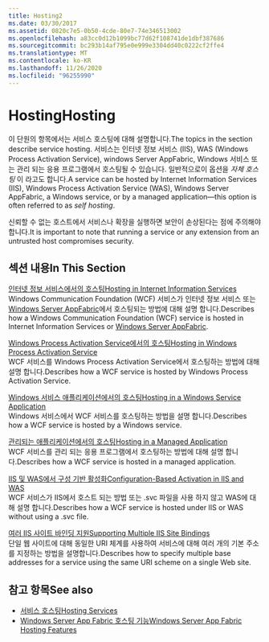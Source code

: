 ```yaml
---
title: Hosting2
ms.date: 03/30/2017
ms.assetid: 0820c7e5-0b50-4cde-80e7-74e346513002
ms.openlocfilehash: a83cc0d12b1099bc77d62f108741de1dbf387686
ms.sourcegitcommit: bc293b14af795e0e999e3304dd40c0222cf2ffe4
ms.translationtype: MT
ms.contentlocale: ko-KR
ms.lasthandoff: 11/26/2020
ms.locfileid: "96255990"
---
```

# <a name="hosting"></a><span data-ttu-id="f9c44-102">Hosting</span><span class="sxs-lookup"><span data-stu-id="f9c44-102">Hosting</span></span>

<span data-ttu-id="f9c44-103">이 단원의 항목에서는 서비스 호스팅에 대해 설명합니다.</span><span class="sxs-lookup"><span data-stu-id="f9c44-103">The topics in the section describe service hosting.</span></span> <span data-ttu-id="f9c44-104">서비스는 인터넷 정보 서비스 (IIS), WAS (Windows Process Activation Service), windows Server AppFabric, Windows 서비스 또는 관리 되는 응용 프로그램에서 호스팅될 수 있습니다. 일반적으로이 옵션을 *자체 호스팅* 이 라고도 합니다.</span><span class="sxs-lookup"><span data-stu-id="f9c44-104">A service can be hosted by Internet Information Services (IIS), Windows Process Activation Service (WAS), Windows Server AppFabric, a Windows service, or by a managed application—this option is often referred to as *self hosting*.</span></span>  
  
 <span data-ttu-id="f9c44-105">신뢰할 수 없는 호스트에서 서비스나 확장을 실행하면 보안이 손상된다는 점에 주의해야 합니다.</span><span class="sxs-lookup"><span data-stu-id="f9c44-105">It is important to note that running a service or any extension from an untrusted host compromises security.</span></span>  
  
## <a name="in-this-section"></a><span data-ttu-id="f9c44-106">섹션 내용</span><span class="sxs-lookup"><span data-stu-id="f9c44-106">In This Section</span></span>  

 [<span data-ttu-id="f9c44-107">인터넷 정보 서비스에서의 호스팅</span><span class="sxs-lookup"><span data-stu-id="f9c44-107">Hosting in Internet Information Services</span></span>](hosting-in-internet-information-services.md)  
 <span data-ttu-id="f9c44-108">Windows Communication Foundation (WCF) 서비스가 인터넷 정보 서비스 또는 [Windows Server AppFabric](/previous-versions/appfabric/ff384253(v=azure.10))에서 호스팅되는 방법에 대해 설명 합니다.</span><span class="sxs-lookup"><span data-stu-id="f9c44-108">Describes how a Windows Communication Foundation (WCF) service is hosted in Internet Information Services or [Windows Server AppFabric](/previous-versions/appfabric/ff384253(v=azure.10)).</span></span>  
  
 [<span data-ttu-id="f9c44-109">Windows Process Activation Service에서의 호스팅</span><span class="sxs-lookup"><span data-stu-id="f9c44-109">Hosting in Windows Process Activation Service</span></span>](hosting-in-windows-process-activation-service.md)  
 <span data-ttu-id="f9c44-110">WCF 서비스를 Windows Process Activation Service에서 호스팅하는 방법에 대해 설명 합니다.</span><span class="sxs-lookup"><span data-stu-id="f9c44-110">Describes how a WCF service is hosted by Windows Process Activation Service.</span></span>  
  
 [<span data-ttu-id="f9c44-111">Windows 서비스 애플리케이션에서의 호스팅</span><span class="sxs-lookup"><span data-stu-id="f9c44-111">Hosting in a Windows Service Application</span></span>](hosting-in-a-windows-service-application.md)  
 <span data-ttu-id="f9c44-112">Windows 서비스에서 WCF 서비스를 호스팅하는 방법을 설명 합니다.</span><span class="sxs-lookup"><span data-stu-id="f9c44-112">Describes how a WCF service is hosted by a Windows service.</span></span>  
  
 [<span data-ttu-id="f9c44-113">관리되는 애플리케이션에서의 호스팅</span><span class="sxs-lookup"><span data-stu-id="f9c44-113">Hosting in a Managed Application</span></span>](hosting-in-a-managed-application.md)  
 <span data-ttu-id="f9c44-114">WCF 서비스를 관리 되는 응용 프로그램에서 호스팅하는 방법에 대해 설명 합니다.</span><span class="sxs-lookup"><span data-stu-id="f9c44-114">Describes how a WCF service is hosted in a managed application.</span></span>  
  
 [<span data-ttu-id="f9c44-115">IIS 및 WAS에서 구성 기반 활성화</span><span class="sxs-lookup"><span data-stu-id="f9c44-115">Configuration-Based Activation in IIS and WAS</span></span>](configuration-based-activation-in-iis-and-was.md)  
 <span data-ttu-id="f9c44-116">WCF 서비스가 IIS에서 호스트 되는 방법 또는 .svc 파일을 사용 하지 않고 WAS에 대해 설명 합니다.</span><span class="sxs-lookup"><span data-stu-id="f9c44-116">Describes how a WCF service is hosted under IIS or WAS without using a .svc file.</span></span>  
  
 [<span data-ttu-id="f9c44-117">여러 IIS 사이트 바인딩 지원</span><span class="sxs-lookup"><span data-stu-id="f9c44-117">Supporting Multiple IIS Site Bindings</span></span>](supporting-multiple-iis-site-bindings.md)  
 <span data-ttu-id="f9c44-118">단일 웹 사이트에 대해 동일한 URI 체계를 사용하여 서비스에 대해 여러 개의 기본 주소를 지정하는 방법을 설명합니다.</span><span class="sxs-lookup"><span data-stu-id="f9c44-118">Describes how to specify multiple base addresses for a service using the same URI scheme on a single Web site.</span></span>  
  
## <a name="see-also"></a><span data-ttu-id="f9c44-119">참고 항목</span><span class="sxs-lookup"><span data-stu-id="f9c44-119">See also</span></span>

- [<span data-ttu-id="f9c44-120">서비스 호스팅</span><span class="sxs-lookup"><span data-stu-id="f9c44-120">Hosting Services</span></span>](../hosting-services.md)
- <span data-ttu-id="f9c44-121">[Windows Server App Fabric 호스팅 기능](/previous-versions/appfabric/ee677189(v=azure.10))</span><span class="sxs-lookup"><span data-stu-id="f9c44-121">[Windows Server App Fabric Hosting Features](/previous-versions/appfabric/ee677189(v=azure.10))</span></span>
